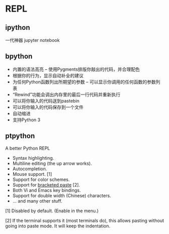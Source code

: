 # REPL

## ipython
一代神器 jupyter notebook

## bpython
- 内置的语法高亮 – 使用Pygments排版你敲出的代码，并合理配色
- 根据你的行为，显示自动补全的建议
- 为任何Python函数列出所期望的参数 – 可以显示你调用的任何函数的参数列表
- “Rewind”功能会调出内存里的最后一行代码并重新执行
- 可以将你输入的代码送到pastebin
- 可以将你输入的代码保存到一个文件
- 自动缩进
- 支持Python 3

## ptpython
A better Python REPL
- Syntax highlighting.
- Multiline editing (the up arrow works).
- Autocompletion.
- Mouse support. [1]
- Support for color schemes.
- Support for [bracketed paste](https://cirw.in/blog/bracketed-paste) [2].
- Both Vi and Emacs key bindings.
- Support for double width (Chinese) characters.
- ... and many other stuff.

[1] Disabled by default. (Enable in the menu.)

[2] If the terminal supports it (most terminals do), this allows pasting without going into paste mode. It will keep the indentation.
